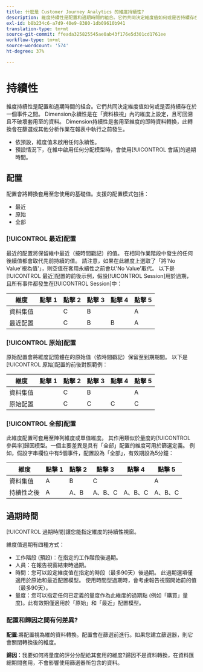 ```yaml
---
title: 什麼是 Customer Journey Analytics 的維度持續性?
description: 維度持續性是配置和過期時間的組合。它們共同決定維度值如何或是否持續存在於一個事件之間。
exl-id: b8b234c6-a7d9-40e9-8380-1db09610b941
translation-type: tm+mt
source-git-commit: ffeada325825545ae0ab43f176e5d301cd1761ee
workflow-type: tm+mt
source-wordcount: '574'
ht-degree: 37%

---
```


# 持續性

維度持續性是配置和過期時間的組合。它們共同決定維度值如何或是否持續存在於一個事件之間。 Dimension永續性是在「資料檢視」內的維度上設定，且可回溯且不破壞套用至的資料。 Dimension持續性是套用至維度的即時資料轉換，此轉換會在篩選或其他分析作業在報表中執行之前發生。

* 依預設，維度值未啟用任何永續性。
* 預設情況下，在維中啟用任何分配模型時，會使用[!UICONTROL 會話]的過期時間。

## 配置

配置會將轉換套用至您使用的基礎值。支援的配置模式包括：

* 最近
* 原始
* 全部

### [!UICONTROL 最近]配置

最近的配置將保留維中最近（按時間戳記）的值。 在相同作業階段中發生的任何後續值都會取代先前持續的值。 請注意，如果在此維度上選取了「將&#39;No Value&#39;視為值&#39;」，則空值在套用永續性之前會以&#39;No Value&#39;取代。 以下是[!UICONTROL 最近]配置的前後示例，假設[!UICONTROL Session]用於過期，且所有事件都發生在[!UICONTROL Session]中：

| 維度 | 點擊 1 | 點擊 2 | 點擊 3 | 點擊 4 | 點擊 5 |
| --- | --- | --- | --- | --- | --- |
| 資料集值 |  | C | B |  | A |
| 最近配置 |  | C | B | B | A |

### [!UICONTROL 原始]配置

原始配置會將維度記憶體在的原始值（依時間戳記）保留至到期期間。 以下是[!UICONTROL 原始]配置的前後對照範例：

| 維度 | 點擊 1 | 點擊 2 | 點擊 3 | 點擊 4 | 點擊 5 |
| --- | --- | --- | --- | --- | --- |
| 資料集值 |  | C | B |  | A |
| 原始配置 |  | C | C | C | C |

### [!UICONTROL 全部]配置

此維度配置可套用至陣列維度或單值維度。 其作用類似於量度的[!UICONTROL 參與率]歸因模型。一個主要差異是具有「全部」配置的維度可用於篩選定義。 例如，假設字串欄位中有5個事件，配置設為「全部」，有效期設為5分鐘：

| 維度 | 點擊 1 | 點擊 2 | 點擊 3 | 點擊 4 | 點擊 5 |
| --- | --- | --- | --- | --- | --- |
| 資料集值 | A | B | C |  | A |
| 持續性之後 | A | A、B | A、B、C | A、B、C | A、B、C |

## 過期時間

[!UICONTROL 過期時間]讓您能指定維度的持續性視窗。

維度值過期有四種方式：

* 工作階段 (預設)：在指定的工作階段後過期。
* 人員：在報告視窗結束時過期。
* 時間：您可以設定維度值在指定的時段（最多90天）後過期。 此過期選項僅適用於原始和最近配置模型。 使用時間型過期時，會考慮報告視窗開始前的值（最多90天）。
* 量度：您可以指定任何已定義的量度作為此維度的過期點 (例如「購買」量度)。此有效期僅適用於「原始」和「最近」配置模型。

### 配置和歸因之間有何差異?

**配置**:將配置視為維的資料轉換。配置會在篩選前進行。如果您建立篩選器，則它會關閉轉換後的維度。

**歸因**：我要如何將量度的評分分配給其套用的維度?歸因不是資料轉換，在資料匯總期間套用，不會影響使用篩選器所包含的資料。
